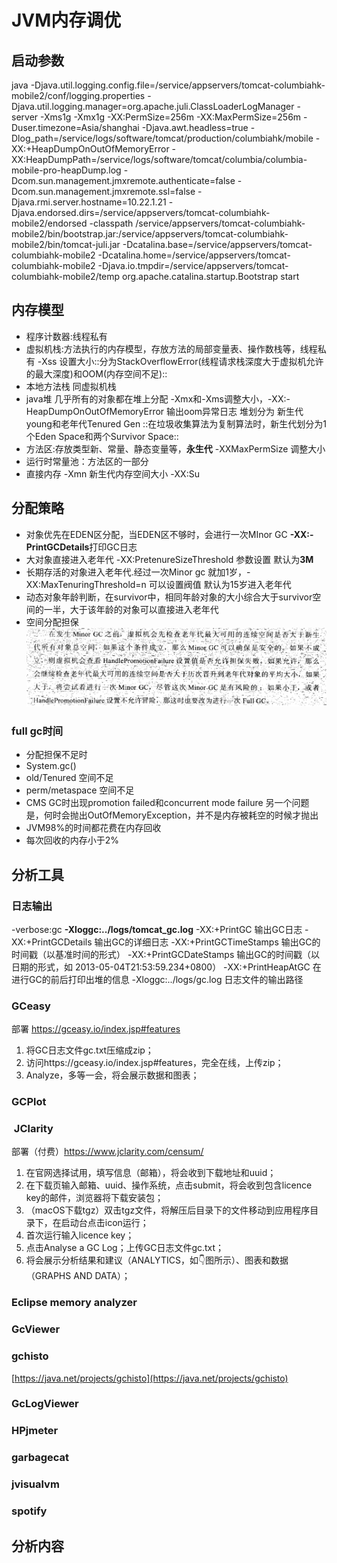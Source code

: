 # JVM内存调优
## 启动参数
java -Djava.util.logging.config.file=/service/appservers/tomcat-columbiahk-mobile2/conf/logging.properties -Djava.util.logging.manager=org.apache.juli.ClassLoaderLogManager -server -Xms1g -Xmx1g -XX:PermSize=256m -XX:MaxPermSize=256m -Duser.timezone=Asia/shanghai -Djava.awt.headless=true -Dlog_path=/service/logs/software/tomcat/production/columbiahk/mobile -XX:+HeapDumpOnOutOfMemoryError -XX:HeapDumpPath=/service/logs/software/tomcat/columbia/columbia-mobile-pro-heapDump.log -Dcom.sun.management.jmxremote.authenticate=false -Dcom.sun.management.jmxremote.ssl=false -Djava.rmi.server.hostname=10.22.1.21 -Djava.endorsed.dirs=/service/appservers/tomcat-columbiahk-mobile2/endorsed -classpath /service/appservers/tomcat-columbiahk-mobile2/bin/bootstrap.jar:/service/appservers/tomcat-columbiahk-mobile2/bin/tomcat-juli.jar -Dcatalina.base=/service/appservers/tomcat-columbiahk-mobile2 -Dcatalina.home=/service/appservers/tomcat-columbiahk-mobile2 -Djava.io.tmpdir=/service/appservers/tomcat-columbiahk-mobile2/temp org.apache.catalina.startup.Bootstrap start
## 内存模型
* 程序计数器:线程私有
* 虚拟机栈:方法执行的内存模型，存放方法的局部变量表、操作数栈等，线程私有 -Xss 设置大小::分为StackOverflowError(线程请求栈深度大于虚拟机允许的最大深度)和OOM(内存空间不足)::
* 本地方法栈 同虚拟机栈
* java堆 几乎所有的对象都在堆上分配  -Xmx和-Xms调整大小，-XX:-HeapDumpOnOutOfMemoryError 输出oom异常日志
堆划分为 新生代young和老年代Tenured Gen ::在垃圾收集算法为复制算法时，新生代划分为1个Eden Space和两个Survivor Space:: 
* 方法区:存放类型新、常量、静态变量等，**永生代** -XXMaxPermSize 调整大小
* 运行时常量池：方法区的一部分
* 直接内存
-Xmn 新生代内存空间大小
-XX:Su
## 分配策略
* 对象优先在EDEN区分配，当EDEN区不够时，会进行一次MInor GC **-XX:-PrintGCDetails**打印GC日志
* 大对象直接进入老年代 -XX:PretenureSizeThreshold 参数设置 默认为**3M**
* 长期存活的对象进入老年代.经过一次Minor gc  就加1岁，-XX:MaxTenuringThreshold=n 可以设置阀值 默认为15岁进入老年代
* 动态对象年龄判断，在survivor中，相同年龄对象的大小综合大于survivor空间的一半，大于该年龄的对象可以直接进入老年代
* 空间分配担保
![9C8B2543-0723-4CD5-A20D-E130201FC5BC](../../images/JVM内存调优/9C8B2543-0723-4CD5-A20D-E130201FC5BC.png)
### full gc时间
* 分配担保不足时
* System.gc()
* old/Tenured 空间不足
* perm/metaspace 空间不足
* CMS GC时出现promotion failed和concurrent mode failure
另一个问题是，何时会抛出OutOfMemoryException，并不是内存被耗空的时候才抛出
* JVM98%的时间都花费在内存回收
* 每次回收的内存小于2%
## 分析工具
### 日志输出
-verbose:gc
**-Xloggc:../logs/tomcat_gc.log**
-XX:+PrintGC 输出GC日志
-XX:+PrintGCDetails 输出GC的详细日志
-XX:+PrintGCTimeStamps 输出GC的时间戳（以基准时间的形式）
-XX:+PrintGCDateStamps 输出GC的时间戳（以日期的形式，如 2013-05-04T21:53:59.234+0800）
-XX:+PrintHeapAtGC 在进行GC的前后打印出堆的信息
-Xloggc:../logs/gc.log 日志文件的输出路径
### GCeasy
部署 https://gceasy.io/index.jsp#features
1. 将GC日志文件gc.txt压缩成zip；
2. 访问https://gceasy.io/index.jsp#features，完全在线，上传zip；
3. Analyze，多等一会，将会展示数据和图表；
### GCPlot

###  JClarity
部署（付费）https://www.jclarity.com/censum/
1. 在官网选择试用，填写信息（邮箱），将会收到下载地址和uuid；
2. 在下载页输入邮箱、uuid、操作系统，点击submit，将会收到包含licence key的邮件，浏览器将下载安装包；
3. （macOS下载tgz）双击tgz文件，将解压后目录下的文件移动到应用程序目录下，在启动台点击icon运行；
4. 首次运行输入licence key；
5. 点击Analyse a GC Log；上传GC日志文件gc.txt；
6. 将会展示分析结果和建议（ANALYTICS，如👇图所示）、图表和数据（GRAPHS AND DATA）；
### Eclipse memory analyzer
### **GcViewer**
### gchisto
[https://java.net/projects/gchisto](https://java.net/projects/gchisto)
### GcLogViewer
### HPjmeter
### garbagecat
### jvisualvm
### spotify

## 分析内容